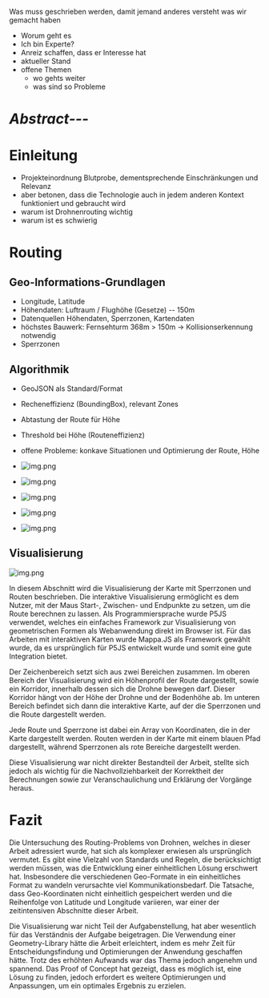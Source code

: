 Was muss geschrieben werden, damit jemand anderes versteht was wir gemacht haben
- Worum geht es
- Ich bin Experte?
- Anreiz schaffen, dass er Interesse hat
- aktueller Stand
- offene Themen
    - wo gehts weiter
    - was sind so Probleme

# _Abstract---_

# Einleitung
- Projekteinordnung Blutprobe, dementsprechende Einschränkungen und Relevanz
- aber betonen, dass die Technologie auch in jedem anderen Kontext funktioniert und gebraucht wird
- warum ist Drohnenrouting wichtig
- warum ist es schwierig

# Routing
## Geo-Informations-Grundlagen
- Longitude, Latitude
- Höhendaten: Luftraum / Flughöhe (Gesetze) -- 150m
- Datenquellen Höhendaten, Sperrzonen, Kartendaten
- höchstes Bauwerk: Fernsehturm 368m > 150m -> Kollisionserkennung notwendig
- Sperrzonen



## Algorithmik
- GeoJSON als Standard/Format
- Recheneffizienz (BoundingBox), relevant Zones
- Abtastung der Route für Höhe
- Threshold bei Höhe (Routeneffizienz)
- offene Probleme: konkave Situationen und Optimierung der Route, Höhe




- ![img.png](paper/images/architektur.png)
- ![img.png](paper/images/map-germany.png)
- ![img.png](paper/images/routing-algo.png)
- ![img.png](paper/images/boundingbox.png)
- ![img.png](paper/images/konkaves-problem.png)



## Visualisierung
![img.png](paper/images/final-map-with-routing-and-height-profile.jpg)

In diesem Abschnitt wird die Visualisierung der Karte mit Sperrzonen und Routen beschrieben. Die interaktive Visualisierung ermöglicht es dem Nutzer, mit der Maus Start-, Zwischen- und Endpunkte zu setzen, um die Route berechnen zu lassen. Als Programmiersprache wurde P5JS verwendet, welches ein einfaches Framework zur Visualisierung von geometrischen Formen als Webanwendung direkt im Browser ist. Für das Arbeiten mit interaktiven Karten wurde Mappa.JS als Framework gewählt wurde, da es ursprünglich für P5JS entwickelt wurde und somit eine gute Integration bietet.

Der Zeichenbereich setzt sich aus zwei Bereichen zusammen.
Im oberen Bereich der Visualisierung wird ein Höhenprofil der Route dargestellt, sowie ein Korridor, innerhalb dessen sich die Drohne bewegen darf. Dieser Korridor hängt von der Höhe der Drohne und der Bodenhöhe ab.
Im unteren Bereich befindet sich dann die interaktive Karte, auf der die Sperrzonen und die Route dargestellt werden.

Jede Route und Sperrzone ist dabei ein Array von Koordinaten, die in der Karte dargestellt werden. Routen werden in der Karte mit einem blauen Pfad dargestellt, während Sperrzonen als rote Bereiche dargestellt werden.

Diese Visualisierung war nicht direkter Bestandteil der Arbeit,  stellte sich jedoch als wichtig für die Nachvollziehbarkeit der Korrektheit der Berechnungen sowie zur Veranschaulichung und Erklärung der Vorgänge heraus.

# Fazit
Die Untersuchung des Routing-Problems von Drohnen, welches in dieser Arbeit adressiert wurde, hat sich als komplexer erwiesen als ursprünglich vermutet. Es gibt eine Vielzahl von Standards und Regeln, die berücksichtigt werden müssen, was die Entwicklung einer einheitlichen Lösung erschwert hat. Insbesondere die verschiedenen Geo-Formate in ein einheitliches Format zu wandeln verursachte viel Kommunikationsbedarf. Die Tatsache, dass Geo-Koordinaten nicht einheitlich gespeichert werden und die Reihenfolge von Latitude und Longitude variieren, war einer der zeitintensiven Abschnitte dieser Arbeit.

Die Visualisierung war nicht Teil der Aufgabenstellung, hat aber wesentlich für das Verständnis der Aufgabe beigetragen. Die Verwendung einer Geometry-Library hätte die Arbeit erleichtert, indem es mehr Zeit für Entscheidungsfindung und Optimierungen der Anwendung geschaffen hätte. Trotz des erhöhten Aufwands war das Thema jedoch angenehm und spannend. Das Proof of Concept hat gezeigt, dass es möglich ist, eine Lösung zu finden, jedoch erfordert es weitere Optimierungen und Anpassungen, um ein optimales Ergebnis zu erzielen.